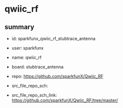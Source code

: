 # qwiic_rf
 
## summary 
* id: sparkfunx_qwiic_rf_stubtrace_antenna
* user: sparkfunx
* name: qwiic_rf
* board: stubtrace_antenna
* repo: https://github.com/sparkfunX/Qwiic_RF



* src_file_repo_sch: 
* src_file_repo_sch_link: https://github.com/sparkfunX/Qwiic_RF/tree/master/






